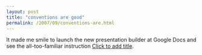 ```yaml
---
layout: post
title: "conventions are good"
permalink: /2007/09/conventions-are.html
---
```


It made me smile to launch the new presentation builder at Google Docs and see the all-too-familiar instruction [Click to add title](http://www.clicktoaddtitle.com "God, I miss Leslie").